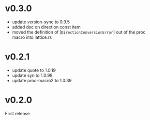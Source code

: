 # v0.3.0

- update version-sync to 0.9.5
- added doc on direction const item
- moved the definition of [`DirectionConversionError`] out of the proc macro into lattice.rs


# v0.2.1

- update quote to 1.0.19
- update syn to 1.0.98
- update proc-macro2 to 1.0.39

# v0.2.0

First release
